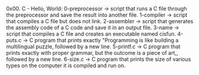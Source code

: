 0x00. C - Hello, World:
0-preprocessor -> script that runs a C file through the preprocessor and save the result into another file.
1-compiler -> script that compiles a C file but does not link.
2-assembler -> script that generates the assembly code of a C code and save it in an output file.
3-name -> script that compiles a C file and creates an executable named cisfun.
4-puts.c -> C program that prints exactly "Programming is like building a multilingual puzzle, followed by a new line.
5-printf.c ->  C program that prints exactly with proper grammar, but the outcome is a piece of art,, followed by a new line.
6-size.c -> C program that prints the size of various types on the computer it is compiled and run on.

